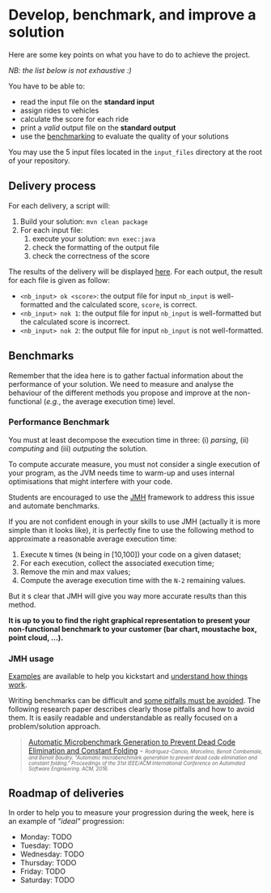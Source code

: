 # Develop, benchmark, and improve a solution

Here are some key points on what you have to do to achieve the project.

_NB: the list below is not exhaustive :)_

You have to be able to:
- read the input file on the **standard input**
- assign rides to vehicles
- calculate the score for each ride
- print a _valid_ output file on the **standard output**
- use the [benchmarking](../bench/README.md) to evaluate the quality of your solutions

You may use the 5 input files located in the `input_files` directory at the root of your repository.

## Delivery process

For each delivery, a script will:
1. Build your solution: `mvn clean package`
1. For each input file:
    1. execute your solution: `mvn exec:java` 
    1. check the formatting of the output file
    1. check the correctness of the score

The results of the delivery will be displayed [here](https://www.youtube.com/watch?v=dQw4w9WgXcQ).
For each output, the result for each file is given as follow:

- `<nb_input> ok <score>`: the output file for input `nb_input` is well-formatted and the calculated score, `score`, is correct.
- `<nb_input> nok 1`: the output file for input `nb_input` is well-formatted but the calculated score is incorrect.
- `<nb_input> nok 2`: the output file for input `nb_input` is not well-formatted.

## Benchmarks

Remember that the idea here is to gather factual information about the performance of your solution. We need to measure and analyse the behaviour of the different methods you propose and improve at the non-functional (_e.g._, the average execution time) level.
  
### Performance Benchmark

You must at least decompose the execution time in three: (i) _parsing_, (ii) _computing_ and (iii) _outputing_ the solution.

To compute accurate measure, you must not consider a single execution of your program, as the JVM needs time to warm-up and uses internal optimisations that might interfere with your code. 

Students are encouraged to use the [JMH](https://openjdk.java.net/projects/code-tools/jmh/) framework to address this issue and automate benchmarks.

If you are not confident enough in your skills to use JMH (actually it is more simple than it looks like), it is perfectly fine to use the following method to approximate a reasonable average execution time:

  1. Execute `N` times (`N` being in [10,100]) your code on a given dataset;
  2. For each execution, collect the associated execution time;
  3. Remove the min and max values;
  4. Compute the average execution time with the `N-2` remaining values.

But it s clear that JMH will give you way more accurate results than this method.

**It is up to you to find the right graphical representation to present your non-functional benchmark to your customer (bar chart, moustache box, point cloud, ...).**

### JMH usage

[Examples](http://hg.openjdk.java.net/code-tools/jmh/file/tip/jmh-samples/src/main/java/org/openjdk/jmh/samples/) are available to help you kickstart and [understand how things work](http://blog.soat.fr/2015/07/benchmark-java-jmh-fine-tuning/).

Writing benchmarks can be difficult and [some pitfalls must be avoided](https://www.oracle.com/technical-resources/articles/java/architect-benchmarking.html). The following research paper describes clearly those pitfalls and how to avoid them. It is easily readable and understandable as really focused on a problem/solution approach.

> [Automatic Microbenchmark Generation to Prevent Dead
Code Elimination and Constant Folding](http://diversify-project.eu/papers/rodriguez-cancio16.pdf) - _<span style="font-size: 0.7em;">Rodriguez-Cancio, Marcelino, Benoit Combemale, and Benoit Baudry. "Automatic microbenchmark generation to prevent dead code elimination and constant folding." Proceedings of the 31st IEEE/ACM International Conference on Automated Software Engineering. ACM, 2016.</span>_



## Roadmap of deliveries

In order to help you to measure your progression during the week, here is an example of _"ideal"_ progression:

- Monday: TODO
- Tuesday: TODO
- Wednesday: TODO
- Thursday: TODO
- Friday: TODO
- Saturday: TODO
